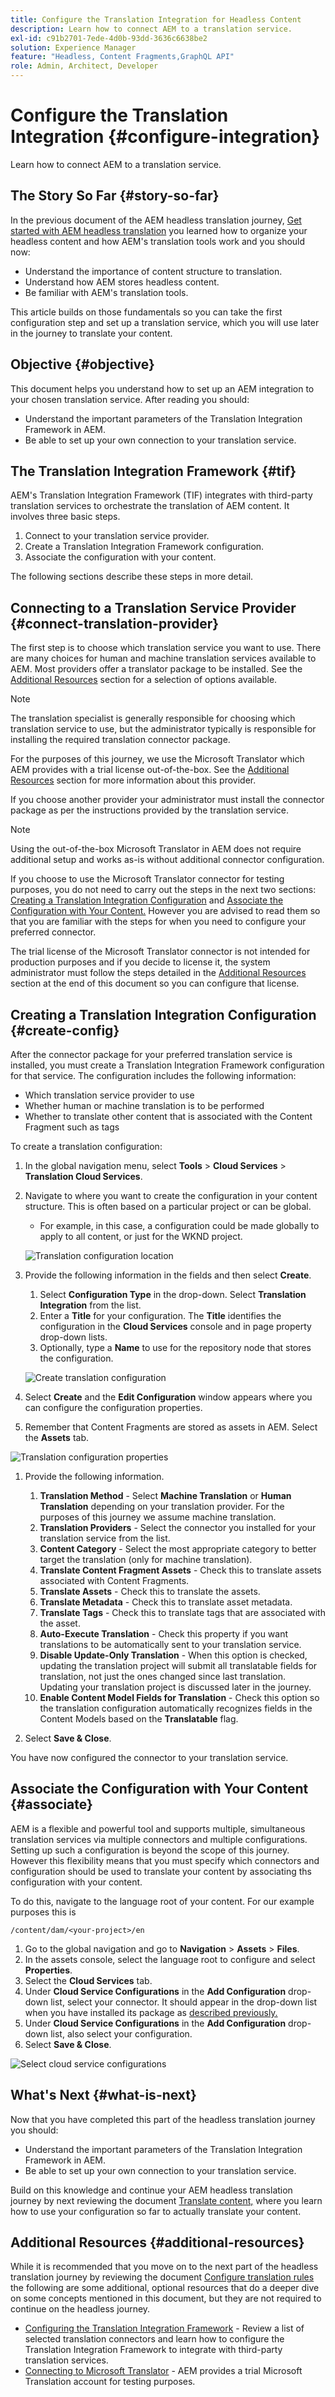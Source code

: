 ```yaml
---
title: Configure the Translation Integration for Headless Content
description: Learn how to connect AEM to a translation service.
exl-id: c91b2701-7ede-4d0b-93dd-3636c6638be2
solution: Experience Manager
feature: "Headless, Content Fragments,GraphQL API"
role: Admin, Architect, Developer
---
```

# Configure the Translation Integration {#configure-integration}

Learn how to connect AEM to a translation service.

## The Story So Far {#story-so-far}

In the previous document of the AEM headless translation journey, [Get started with AEM headless translation](learn-about.md) you learned how to organize your headless content and how AEM's translation tools work and you should now:

* Understand the importance of content structure to translation.
* Understand how AEM stores headless content.
* Be familiar with AEM's translation tools.

This article builds on those fundamentals so you can take the first configuration step and set up a translation service, which you will use later in the journey to translate your content.

## Objective {#objective}

This document helps you understand how to set up an AEM integration to your chosen translation service. After reading you should:

* Understand the important parameters of the Translation Integration Framework in AEM.
* Be able to set up your own connection to your translation service.

## The Translation Integration Framework {#tif}

AEM's Translation Integration Framework (TIF) integrates with third-party translation services to orchestrate the translation of AEM content. It involves three basic steps.

1. Connect to your translation service provider.
1. Create a Translation Integration Framework configuration.
1. Associate the configuration with your content.

The following sections describe these steps in more detail.

## Connecting to a Translation Service Provider {#connect-translation-provider}

The first step is to choose which translation service you want to use. There are many choices for human and machine translation services available to AEM. Most providers offer a translator package to be installed. See the [Additional Resources](#additional-resources) section for a selection of options available.

>[!NOTE]
>
>The translation specialist is generally responsible for choosing which translation service to use, but the administrator typically is responsible for installing the required translation connector package.

For the purposes of this journey, we use the Microsoft Translator which AEM provides with a trial license out-of-the-box. See the [Additional Resources](#additional-resources) section for more information about this provider.

If you choose another provider your administrator must install the connector package as per the instructions provided by the translation service.

>[!NOTE]
>
>Using the out-of-the-box Microsoft Translator in AEM does not require additional setup and works as-is without additional connector configuration.
>
>If you choose to use the Microsoft Translator connector for testing purposes, you do not need to carry out the steps in the next two sections: [Creating a Translation Integration Configuration](#create-config) and [Associate the Configuration with Your Content.](#associate) However you are advised to read them so that you are familiar with the steps for when you need to configure your preferred connector.
>
>The trial license of the Microsoft Translator connector is not intended for production purposes and if you decide to license it, the system administrator must follow the steps detailed in the [Additional Resources](#additional-resources) section at the end of this document so you can configure that license.

## Creating a Translation Integration Configuration {#create-config}

After the connector package for your preferred translation service is installed, you must create a Translation Integration Framework configuration for that service. The configuration includes the following information:

* Which translation service provider to use
* Whether human or machine translation is to be performed
* Whether to translate other content that is associated with the Content Fragment such as tags

To create a translation configuration:

1. In the global navigation menu, select **Tools** &gt; **Cloud Services** &gt; **Translation Cloud Services**.
1. Navigate to where you want to create the configuration in your content structure. This is often based on a particular project or can be global.
   * For example, in this case, a configuration could be made globally to apply to all content, or just for the WKND project.

   ![Translation configuration location](assets/translation-configuration-location.png)

1. Provide the following information in the fields and then select **Create**.
   1. Select **Configuration Type** in the drop-down. Select **Translation Integration** from the list.
   1. Enter a **Title** for your configuration. The **Title** identifies the configuration in the **Cloud Services** console and in page property drop-down lists.
   1. Optionally, type a **Name** to use for the repository node that stores the configuration.

   ![Create translation configuration](assets/create-translation-configuration.png)

1. Select **Create** and the **Edit Configuration** window appears where you can configure the configuration properties.

1. Remember that Content Fragments are stored as assets in AEM. Select the **Assets** tab.

![Translation configuration properties](assets/translation-configuration.png)

1. Provide the following information.

   1. **Translation Method** - Select **Machine Translation** or **Human Translation** depending on your translation provider. For the purposes of this journey we assume machine translation.
   1. **Translation Providers** - Select the connector you installed for your translation service from the list.
   1. **Content Category** - Select the most appropriate category to better target the translation (only for machine translation).
   1. **Translate Content Fragment Assets** - Check this to translate assets associated with Content Fragments.
   1. **Translate Assets** - Check this to translate the assets.
   1. **Translate Metadata** - Check this to translate asset metadata.
   1. **Translate Tags** - Check this to translate tags that are associated with the asset.
   1. **Auto-Execute Translation** - Check this property if you want translations to be automatically sent to your translation service.
   1. **Disable Update-Only Translation** - When this option is checked, updating the translation project will submit all translatable fields for translation, not just the ones changed since last translation. Updating your translation project is discussed later in the journey.
   1. **Enable Content Model Fields for Translation** - Check this option so the translation configuration automatically recognizes fields in the Content Models based on the **Translatable** flag.

1. Select **Save &amp; Close**.

You have now configured the connector to your translation service.

## Associate the Configuration with Your Content {#associate}

AEM is a flexible and powerful tool and supports multiple, simultaneous translation services via multiple connectors and multiple configurations. Setting up such a configuration is beyond the scope of this journey. However this flexibility means that you must specify which connectors and configuration should be used to translate your content by associating ths configuration with your content.

To do this, navigate to the language root of your content. For our example purposes this is

```text
/content/dam/<your-project>/en
```

1. Go to the global navigation and go to **Navigation** &gt; **Assets** &gt; **Files**.
1. In the assets console, select the language root to configure and select **Properties**.
1. Select the **Cloud Services** tab.
1. Under **Cloud Service Configurations** in the **Add Configuration** drop-down list, select your connector. It should appear in the drop-down list when you have installed its package as [described previously.](#connect-translation-provider)
1. Under **Cloud Service Configurations** in the **Add Configuration** drop-down list, also select your configuration.
1. Select **Save &amp; Close**.

![Select cloud service configurations](assets/select-cloud-service-configurations.png)

## What's Next {#what-is-next}

Now that you have completed this part of the headless translation journey you should:

* Understand the important parameters of the Translation Integration Framework in AEM.
* Be able to set up your own connection to your translation service.

Build on this knowledge and continue your AEM headless translation journey by next reviewing the document [Translate content,](translation-rules.md) where you learn how to use your configuration so far to actually translate your content.

## Additional Resources {#additional-resources}

While it is recommended that you move on to the next part of the headless translation journey by reviewing the document [Configure translation rules](translation-rules.md) the following are some additional, optional resources that do a deeper dive on some concepts mentioned in this document, but they are not required to continue on the headless journey.

* [Configuring the Translation Integration Framework](/help/sites-cloud/administering/translation/integration-framework.md) - Review a list of selected translation connectors and learn how to configure the Translation Integration Framework to integrate with third-party translation services.
* [Connecting to Microsoft Translator](/help/sites-cloud/administering/translation/connect-ms-translator.md) - AEM provides a trial Microsoft Translation account for testing purposes.
